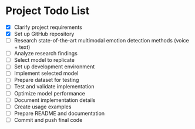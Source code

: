 # Project Todo List
- [x] Clarify project requirements
- [x] Set up GitHub repository
- [ ] Research state-of-the-art multimodal emotion detection methods (voice + text)
- [ ] Analyze research findings
- [ ] Select model to replicate
- [ ] Set up development environment
- [ ] Implement selected model
- [ ] Prepare dataset for testing
- [ ] Test and validate implementation
- [ ] Optimize model performance
- [ ] Document implementation details
- [ ] Create usage examples
- [ ] Prepare README and documentation
- [ ] Commit and push final code
